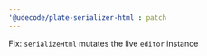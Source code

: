 ```yaml
---
'@udecode/plate-serializer-html': patch
---
```


Fix: `serializeHtml` mutates the live `editor` instance

